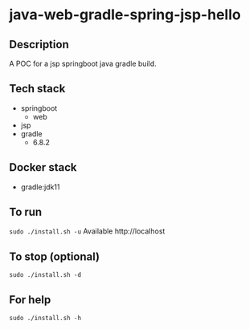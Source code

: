# java-web-gradle-spring-jsp-hello

## Description
A POC for a jsp springboot java gradle build.

## Tech stack
- springboot
  - web
- jsp
- gradle
  - 6.8.2

## Docker stack
- gradle:jdk11

## To run
`sudo ./install.sh -u`
Available http://localhost

## To stop (optional)
`sudo ./install.sh -d`

## For help
`sudo ./install.sh -h`
